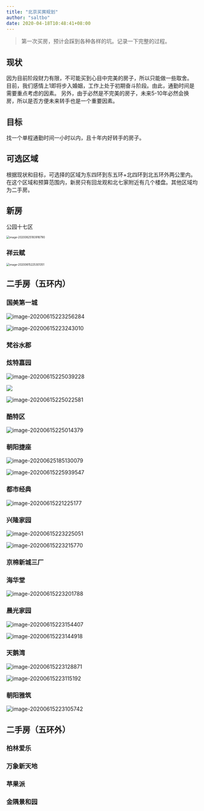 ```yaml
---
title: "北京买房规划"
author: "saltbo"
date: 2020-04-18T10:48:41+08:00
---
```


> 第一次买房，预计会踩到各种各样的坑。记录一下完整的过程。

<!--more-->


## 现状

因为目前阶段财力有限，不可能买到心目中完美的房子，所以只能做一些取舍。
目前，我们感情上1即将步入婚姻，工作上处于初期奋斗阶段。由此，通勤时间是需要重点考虑的因素。 另外，由于必然是不完美的房子，未来5-10年必然会换房，所以是否方便未来转手也是一个重要因素。

## 目标

找一个单程通勤时间一小时以内，且十年内好转手的房子。


## 可选区域

根据现状和目标，可选择的区域为东四环到东五环+北四环到北五环外两公里内。
在这个区域和预算范围内，新房只有回龙观和北七家附近有几个楼盘。其他区域均为二手房。 



## 新房

公园十七区

<img src="https://static.saltbo.cn/images/2020-06/URp46zdHmOZAKey.png" alt="image-20200625183916790" style="zoom: 50%;" />

### 祥云赋

<img src="https://static.saltbo.cn/images/2020-06/DG7tIAvoPguTLh6.png" alt="image-20200615225301351" style="zoom:50%;" />



## 二手房（五环内）

### 国美第一城

![image-20200615223256284](https://static.saltbo.cn/images/2020-06/98xXSDawPom74Hz.png)

![image-20200615223243010](https://static.saltbo.cn/images/2020-06/uzLDJF5iMCqk8YW.png)

### 梵谷水郡



### 炫特嘉园

![image-20200615225039228](https://static.saltbo.cn/images/2020-06/9xFjydYfT5PGgco.png)

![](https://static.saltbo.cn/images/2020-06/jzP4p9ANdKUvr51.png)

![image-20200615225022581](https://static.saltbo.cn/images/2020-06/RYJzeAaStKMPoI1.png)



### 酷特区

![image-20200615225014379](https://static.saltbo.cn/images/2020-06/UTDn9Wy3gkqfIKo.png)

### 朝阳捷座



![image-20200625185130079](https://static.saltbo.cn/images/2020-06/jA3NRICrHayZUep.png)

![image-20200615225939547](https://static.saltbo.cn/images/2020-06/HFSsWZuezODkqKw.png)

### 都市经典

![image-20200615221225177](https://static.saltbo.cn/images/2020-06/ian7Wp8YPJeSzqV.png)

### 兴隆家园

![image-20200615223225051](https://static.saltbo.cn/images/2020-06/qHl6FeKcLJb1kWC.png)

![image-20200615223215770](https://static.saltbo.cn/images/2020-06/OBpKXkztf3e8ZcF.png)

### 京棉新城三厂



### 海华堂

![image-20200615223201788](https://static.saltbo.cn/images/2020-06/JSXk92sqHKbI5cv.png)

### 晨光家园

![image-20200615223154407](https://static.saltbo.cn/images/2020-06/pZikhO2qG5dTD4J.png)

![image-20200615223144918](https://static.saltbo.cn/images/2020-06/A7LdvRapwcn3esV.png)

### 天鹅湾

![image-20200615223128871](https://static.saltbo.cn/images/2020-06/5hkoPZrDzSdjbIw.png)

![image-20200615223115192](https://static.saltbo.cn/images/2020-06/ljeJZMIUmab62sW.png)

### 朝阳雅筑

![image-20200615223105742](https://static.saltbo.cn/images/2020-06/gxY4H6DVzIcXvEB.png)




## 二手房（五环外）

### 柏林爱乐

### 万象新天地

### 苹果派

### 金隅景和园

### 





